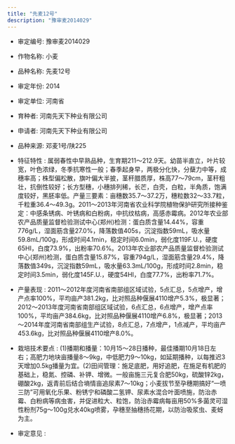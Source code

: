 ```yaml
---
title: "先麦12号"
description: "豫审麦2014029"
---
```

* 审定编号:  豫审麦2014029

*  作物名称:  小麦

*  品种名称:  先麦12号

*  审定年份:  2014

*  审定单位:  河南省

* 育种者:  河南先天下种业有限公司

*  申请者:  河南先天下种业有限公司

*  品种来源:  邓麦1号/陕225


*  特征特性 : 
属弱春性中早熟品种，生育期211～212.9天。幼苗半直立，叶片较宽，叶色浓绿，冬季抗寒性一般；春季起身早，两极分化快，分蘖力中等，成穗率高；株型偏松散，旗叶偏大半披，茎秆腊质厚，株高77～79cm，茎秆粗壮，抗倒性较好；长方型穗，小穗排列稀，长芒，白壳，白粒，半角质，饱满度较好，黑胚率低。产量三要素：亩穗数35.7～37.2万，穗粒数32～33.7粒，千粒重36.4～49.3g。2011～2013年河南省农业科学院植物保护研究所接种鉴定：中感条锈病、叶锈病和白粉病，中抗纹枯病，高感赤霉病。2012年农业部农产品质量监督检验测试中心(郑州)检测：蛋白质含量14.44%，容重776g/L，湿面筋含量27.0%，降落数值405s，沉淀指数59mL，吸水量59.8mL/100g，形成时间4.1min，稳定时间6.0min，弱化度119F.U.，硬度65HI，白度73.9%，出粉率70.6%。2013年农业部农产品质量监督检验测试中心(郑州)检测，蛋白质含量15.87%，容重794g/L，湿面筋含量29.4%，降落数值349s，沉淀指数59mL，吸水量63.3mL/100g，形成时间2.8min，稳定时间3.5min，弱化度145F.U.，硬度54HI，白度77.7%，出粉率71.7%。 

 
*  产量表现 : 
2011～2012年度河南省南部组区域试验，5点汇总，5点增产，增产点率100%，平均亩产381.2kg，比对照品种偃展4110增产5.3%，极显著；2012～2013年度河南省南部组区域试验，6点汇总，6点增产，增产点率100%，平均亩产384.6kg，比对照品种偃展4110增产6.8%，极显著；2013～2014年度河南省南部组生产试验，8点汇总，7点增产，1点减产，平均亩产453.6kg，比对照品种偃展4110增产8.0%。


*  栽培技术要点 : 
(1)播期和播量：10月15～28日播种，最佳播期10月18日左右；高肥力地块亩播量8～9kg，中低肥力9～10kg，如延期播种，以每推迟3天增加0.5kg播量为宜。(2)田间管理：施足底肥，用好追肥，在施足有机肥的基础上，稳氮、控磷、补钾、增微。一般亩施三元复合肥50kg，硫酸锌2kg，硼酸2kg，返青前后结合墒情亩追尿素7～10kg；小麦拔节至孕穗期搞好“一喷三防”可用氧化乐果、粉锈宁和磷酸二氢钾、尿素水混合叶面喷施，防治赤霉、白粉病等病虫害，并促进粒大、粒饱，防治赤霉病每亩用50%多菌灵可湿性粉剂75g～100g兑水40kg喷雾，孕穗至抽穗扬花期，以防治吸浆虫、麦蚜为主。


*  审定意见 : 

